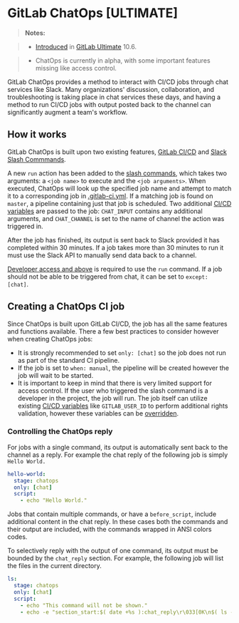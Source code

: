 # GitLab ChatOps **[ULTIMATE]**
> **Notes:**

> * [Introduced](https://gitlab.com/gitlab-org/gitlab-ee/merge_requests/4466) in [GitLab Ultimate](https://about.gitlab.com/pricing/) 10.6.

> * ChatOps is currently in alpha, with some important features missing like access control.

GitLab ChatOps provides a method to interact with CI/CD jobs through chat services like Slack. Many organizations' discussion, collaboration, and troubleshooting is taking place in chat services these days, and having a method to run CI/CD jobs with output posted back to the channel can significantly augment a team's workflow.

## How it works

GitLab ChatOps is built upon two existing features, [GitLab CI/CD](../README.md) and [Slack Slash Commmands](../../user/project/integrations/slack_slash_commands.md). 

A new `run` action has been added to the [slash commands](../../integration/slash_commands.md), which takes two arguments: a `<job name>` to execute and the `<job arguments>`. When executed, ChatOps will look up the specified job name and attempt to match it to a corresponding job in [.gitlab-ci.yml](../yaml/README.md). If a matching job is found on `master`, a pipeline containing just that job is scheduled. Two additional [CI/CD variables](../variables/README.html#predefined-variables-environment-variables) are passed to the job: `CHAT_INPUT` contains any additional arguments, and `CHAT_CHANNEL` is set to the name of channel the action was triggered in.

After the job has finished, its output is sent back to Slack provided it has completed within 30 minutes. If a job takes more than 30 minutes to run it must use the Slack API to manually send data back to a channel.

[Developer access and above](../../user/permissions.html#project-members-permissions) is required to use the `run` command. If a job should not be able to be triggered from chat, it can be set to `except: [chat]`.

## Creating a ChatOps CI job

Since ChatOps is built upon GitLab CI/CD, the job has all the same features and functions available. There a few best practices to consider however when creating ChatOps jobs:

* It is strongly recommended to set `only: [chat]` so the job does not run as part of the standard CI pipeline. 
* If the job is set to `when: manual`, the pipeline will be created however the job will wait to be started. 
* It is important to keep in mind that there is very limited support for access control. If the user who triggered the slash command is a developer in the project, the job will run. The job itself can utilize existing [CI/CD variables](../variables/README.html#predefined-variables-environment-variables) like `GITLAB_USER_ID` to perform additional rights validation, however these variables can be [overridden](https://docs.gitlab.com/ce/ci/variables/README.html#priority-of-variables).

### Controlling the ChatOps reply

For jobs with a single command, its output is automatically sent back to the channel as a reply. For example the chat reply of the following job is simply `Hello World.`

```yaml
hello-world:
  stage: chatops
  only: [chat]
  script:
    - echo "Hello World."
```

Jobs that contain multiple commands, or have a `before_script`, include additional content in the chat reply. In these cases both the commands and their output are included, with the commands wrapped in ANSI colors codes.

To selectively reply with the output of one command, its output must be bounded by the `chat_reply` section. For example, the following job will list the files in the current directory.

```yaml
ls:
  stage: chatops
  only: [chat]
  script:
    - echo "This command will not be shown."
    - echo -e "section_start:$( date +%s ):chat_reply\r\033[0K\n$( ls -la )\nsection_end:$( date +%s ):chat_reply\r\033[0K"
```


